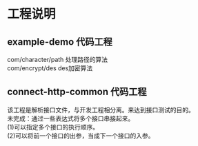 # 工程说明</br>
## example-demo 代码工程</br>
  com/character/path 处理路径的算法</br>
  com/encrypt/des des加密算法</br>
## connect-http-common 代码工程</br>
  该工程是解析接口文件，与开发工程相分离。来达到接口测试的目的。</br>
  未完成：通过一些表达式将多个接口串接起来。</br>
  (1)可以指定多个接口的执行顺序。</br>
  (2)可以将前一个接口的出参，当成下一个接口的入参。</br>
